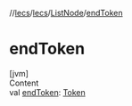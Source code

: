 //[lecs](../../index.md)/[lecs](../index.md)/[ListNode](index.md)/[endToken](end-token.md)



# endToken  
[jvm]  
Content  
val [endToken](end-token.md): [Token](../-token/index.md)  



